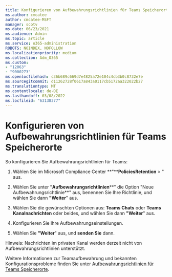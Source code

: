 ```yaml
---
title: Konfigurieren von Aufbewahrungsrichtlinien für Teams Speicherorte
ms.author: cmcatee
author: cmcatee-MSFT
manager: scotv
ms.date: 06/23/2021
ms.audience: Admin
ms.topic: article
ms.service: o365-administration
ROBOTS: NOINDEX, NOFOLLOW
ms.localizationpriority: medium
ms.collection: Adm_O365
ms.custom:
- "12063"
- "9000273"
ms.openlocfilehash: c36b689c669d7e4825a72e104c4cb3b0c8732e7e
ms.sourcegitcommit: d11262728f0617a843a0117cb5172aa322022b27
ms.translationtype: MT
ms.contentlocale: de-DE
ms.lasthandoff: 03/08/2022
ms.locfileid: "63138377"
---
```

# <a name="configure-retention-policies-for-teams-locations"></a>Konfigurieren von Aufbewahrungsrichtlinien für Teams Speicherorte

So konfigurieren Sie Aufbewahrungsrichtlinien für Teams:

1. Wählen Sie im Microsoft Compliance Center **"****PoliciesRetention** > " aus.

1. Wählen Sie unter **"Aufbewahrungsrichtlinien****" die Option "Neue Aufbewahrungsrichtlinie**" aus, benennen Sie Ihre Richtlinie, und wählen Sie dann **"Weiter**" aus.

1. Wählen Sie die gewünschten Optionen aus: **Teams Chats** oder **Teams Kanalnachrichten** oder beides, und wählen Sie dann **"Weiter**" aus.

1. Konfigurieren Sie Ihre Aufbewahrungseinstellungen. 

1. Wählen Sie **"Weiter**" aus, und **senden Sie** dann.

Hinweis: Nachrichten im privaten Kanal werden derzeit nicht von Aufbewahrungsrichtlinien unterstützt.

Weitere Informationen zur Teamaufbewahrung und bekannten Konfigurationsprobleme finden Sie unter [Aufbewahrungsrichtlinien für Teams Speicherorte](https://docs.microsoft.com/microsoft-365/compliance/create-retention-policies#retention-policy-for-teams-locations).

